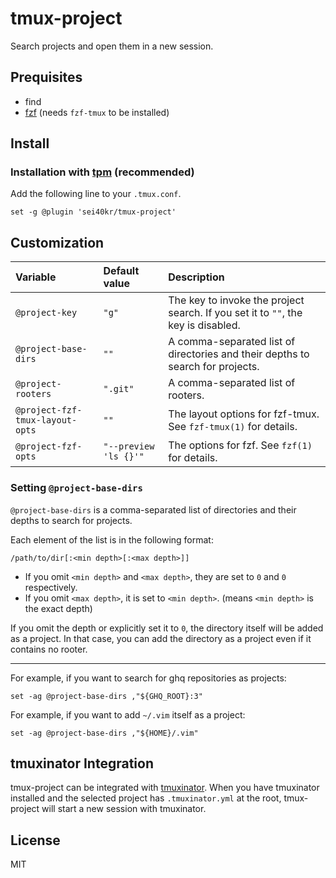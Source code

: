 # tmux-project

Search projects and open them in a new session.

## Prequisites

- find
- [fzf](https://github.com/junegunn/fzf) (needs `fzf-tmux` to be installed)

## Install

### Installation with [tpm](https://github.com/tmux-plugins/tpm) (recommended)

Add the following line to your `.tmux.conf`.

```tmux
set -g @plugin 'sei40kr/tmux-project'
```

## Customization

| Variable                        | Default value         | Description                                                                       |
| :------------------------------ | :-------------------- | :-------------------------------------------------------------------------------- |
| `@project-key`                  | `"g"`                 | The key to invoke the project search. If you set it to `""`, the key is disabled. |
| `@project-base-dirs`            | `""`                  | A comma-separated list of directories and their depths to search for projects.    |
| `@project-rooters`              | `".git"`              | A comma-separated list of rooters.                                                |
| `@project-fzf-tmux-layout-opts` | `""`                  | The layout options for fzf-tmux. See `fzf-tmux(1)` for details.                   |
| `@project-fzf-opts`             | `"--preview 'ls {}'"` | The options for fzf. See `fzf(1)` for details.                                    |

### Setting `@project-base-dirs`

`@project-base-dirs` is a comma-separated list of directories and their depths to search for projects.

Each element of the list is in the following format:

```
/path/to/dir[:<min depth>[:<max depth>]]
```

- If you omit `<min depth>` and `<max depth>`, they are set to `0` and `0` respectively.
- If you omit `<max depth>`, it is set to `<min depth>`. (means `<min depth>` is the exact depth)

If you omit the depth or explicitly set it to `0`, the directory itself will be
added as a project. In that case, you can add the directory as a project even if
it contains no rooter.

---

For example, if you want to search for ghq repositories as projects:

```tmux
set -ag @project-base-dirs ,"${GHQ_ROOT}:3"
```

For example, if you want to add `~/.vim` itself as a project:

```tmux
set -ag @project-base-dirs ,"${HOME}/.vim"
```

## tmuxinator Integration

tmux-project can be integrated with [tmuxinator](https://github.com/tmuxinator/tmuxinator).
When you have tmuxinator installed and the selected project has
`.tmuxinator.yml` at the root, tmux-project will start a new session with
tmuxinator.

## License

MIT

